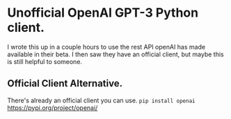 Unofficial OpenAI GPT-3 Python client.
=========

I wrote this up in a couple hours to use the rest API openAI has made available in their beta. I then saw they have
an official client, but maybe this is still helpful to someone.

Official Client Alternative.
-----------
There's already an official client you can use. `pip install openai`
https://pypi.org/project/openai/
